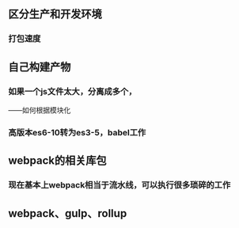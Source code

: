 ## 



## 区分生产和开发环境

### 打包速度









## 自己构建产物

### 如果一个js文件太大，分离成多个，

——如何根据模块化



### 高版本es6-10转为es3-5，babel工作



## webpack的相关库包

### 现在基本上webpack相当于流水线，可以执行很多琐碎的工作





## webpack、gulp、rollup

